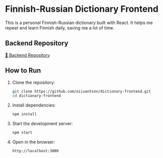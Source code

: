 # Finnish-Russian Dictionary Frontend  

This is a personal Finnish-Russian dictionary built with React. It helps me repeat and learn Finnish daily, saving me a lot of time.  

## Backend Repository  
[🔗 Backend Repository](https://github.com/oiivantsov/dict_backend)

## How to Run  

1. Clone the repository:  
   ```sh
   git clone https://github.com/oiivantsov/dictionary-frontend.git
   cd dictionary-frontend
   ```

2. Install dependencies:  
   ```sh
   npm install
   ```

3. Start the development server:  
   ```sh
   npm start
   ```

4. Open in the browser:  
   ```
   http://localhost:3000
   ```
